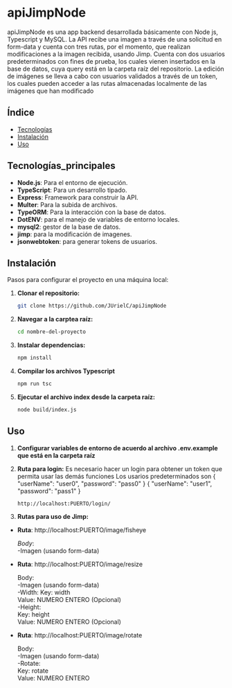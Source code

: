 # apiJimpNode

apiJimpNode es una app backend desarrollada básicamente con Node js, Typescript y MySQL.
La API recibe una imagen a través de una solicitud en form-data y cuenta con tres rutas, por el momento, que realizan modificaciones a la imagen recibida, usando Jimp. 
Cuenta con dos usuarios predeterminados con fines de prueba, los cuales vienen insertados en la base de datos, cuya query está en la carpeta raíz del repositorio.
La edición de imágenes se lleva a cabo con usuarios validados a través de un token, los cuales pueden acceder a las rutas almacenadas localmente de las imágenes que han modificado

## Índice
- [Tecnologías](#tecnologías_principales)
- [Instalación](#instalación)
- [Uso](#uso)

## Tecnologías_principales

- **Node.js**: Para el entorno de ejecución.
- **TypeScript**: Para un desarrollo tipado.
- **Express**: Framework para construir la API.
- **Multer**: Para la subida de archivos.
- **TypeORM**: Para la interacción con la base de datos.
- **DotENV**: para el manejo de variables de entorno locales.
- **mysql2**: gestor de la base de datos.
- **jimp**: para la modificación de imagenes.
- **jsonwebtoken**: para generar tokens de usuarios.

## Instalación

Pasos para configurar el proyecto en una máquina local:

1. **Clonar el repositorio:**
   ```bash
   git clone https://github.com/JUrielC/apiJimpNode

2. **Navegar a la carptea raíz:**
   ```bash
   cd nombre-del-proyecto

3. **Instalar dependencias:**
   ```bash
   npm install
   
4. **Compilar los archivos Typescript**
   ```bash
   npm run tsc

5. **Ejecutar el archivo index desde la carpeta raíz:**
   ```bash
   node build/index.js


## Uso

1. **Configurar variables de entorno de acuerdo al archivo .env.example que está en la carpeta raíz**

2. **Ruta para login:**
   Es necesario hacer un login para obtener un token que permita usar las demás funciones
   Los usarios predeterminados son 
   {
    "userName": "user0",
    "password": "pass0"
   }
   {
    "userName": "user1",
    "password": "pass1"
   }
   ```bash
   http://localhost:PUERTO/login/

3. **Rutas para uso de Jimp:**

  - **Ruta**:
   http://localhost:PUERTO/image/fisheye

      *Body*:  
      -Imagen (usando form-data)  

   - **Ruta**:
   http://localhost:PUERTO/image/resize

      Body:  
      -Imagen (usando form-data)  
      -Width: 
         Key: width  
         Value: NUMERO ENTERO (Opcional)  
      -Height:  
         Key: height  
         Value: NUMERO ENTERO (Opcional)  

   
   - **Ruta**:
   http://localhost:PUERTO/image/rotate

      Body:  
      -Imagen (usando form-data)  
      -Rotate:  
         Key: rotate  
         Value: NUMERO ENTERO  
   
     